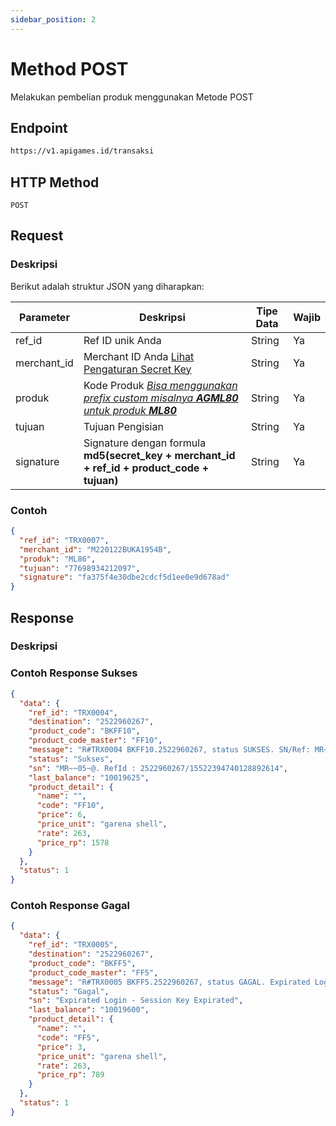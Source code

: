```yaml
---
sidebar_position: 2
---
```


# Method POST

Melakukan pembelian produk menggunakan Metode POST

## Endpoint

```bash
https://v1.apigames.id/transaksi
```

## HTTP Method

```
POST
```

## Request

### Deskripsi

Berikut adalah struktur JSON yang diharapkan:

| Parameter   | Deskripsi                                                                                        | Tipe Data | Wajib |
| ----------- | ------------------------------------------------------------------------------------------------ | --------- | ----- |
| ref_id      | Ref ID unik Anda                                                                                 | String    | Ya    |
| merchant_id | Merchant ID Anda [Lihat Pengaturan Secret Key](https://member.apigames.id/pengaturan/secret-key) | String    | Ya    |
| produk      | Kode Produk [_Bisa menggunakan prefix custom misalnya **AGML80** untuk produk **ML80**_](#)      | String    | Ya    |
| tujuan      | Tujuan Pengisian                                                                                 | String    | Ya    |
| signature   | Signature dengan formula **md5(secret_key + merchant_id + ref_id + product_code + tujuan)**      | String    | Ya    |

### Contoh

```json
{
  "ref_id": "TRX0007",
  "merchant_id": "M220122BUKA1954B",
  "produk": "ML86",
  "tujuan": "77698934212097",
  "signature": "fa375f4e30dbe2cdcf5d1ee0e9d678ad"
}
```

## Response

### Deskripsi

### Contoh Response Sukses

```json
{
  "data": {
    "ref_id": "TRX0004",
    "destination": "2522960267",
    "product_code": "BKFF10",
    "product_code_master": "FF10",
    "message": "R#TRX0004 BKFF10.2522960267, status SUKSES. SN/Ref: MR~~05~@. RefId : 2522960267/15522394740128892614. Sisa saldo 10019625",
    "status": "Sukses",
    "sn": "MR~~05~@. RefId : 2522960267/15522394740128892614",
    "last_balance": "10019625",
    "product_detail": {
      "name": "",
      "code": "FF10",
      "price": 6,
      "price_unit": "garena shell",
      "rate": 263,
      "price_rp": 1578
    }
  },
  "status": 1
}
```

### Contoh Response Gagal

```json
{
  "data": {
    "ref_id": "TRX0005",
    "destination": "2522960267",
    "product_code": "BKFF5",
    "product_code_master": "FF5",
    "message": "R#TRX0005 BKFF5.2522960267, status GAGAL. Expirated Login - Session Key Expirated. Sisa saldo 10019600",
    "status": "Gagal",
    "sn": "Expirated Login - Session Key Expirated",
    "last_balance": "10019600",
    "product_detail": {
      "name": "",
      "code": "FF5",
      "price": 3,
      "price_unit": "garena shell",
      "rate": 263,
      "price_rp": 789
    }
  },
  "status": 1
}
```
